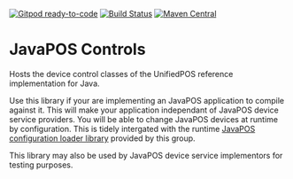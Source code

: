 [![Gitpod ready-to-code](https://img.shields.io/badge/Gitpod-ready--to--code-blue?logo=gitpod)](https://gitpod.io/#https://github.com/JavaPOSWorkingGroup/javapos-controls)
[![Build Status](https://github.com/JavaPOSWorkingGroup/javapos-controls/workflows/Build/badge.svg)](https://github.com/JavaPOSWorkingGroup/javapos-controls/actions)
[![Maven Central](https://maven-badges.herokuapp.com/maven-central/org.javapos/javapos-controls/badge.svg)](https://maven-badges.herokuapp.com/maven-central/org.javapos/javapos-controls/)

JavaPOS Controls
================

Hosts the device control classes of the UnifiedPOS reference implementation for Java.

Use this library if your are implementing an JavaPOS application to compile against it. This will make your application independant of JavaPOS device service providers. You will be able to change JavaPOS devices at runtime by configuration. This is tidely intergated with the runtime [JavaPOS configuration loader library](https://github.com/JavaPOSWorkingGroup/javapos-config-loader) provided by this group.

This library may also be used by JavaPOS device service implementors for testing purposes.

